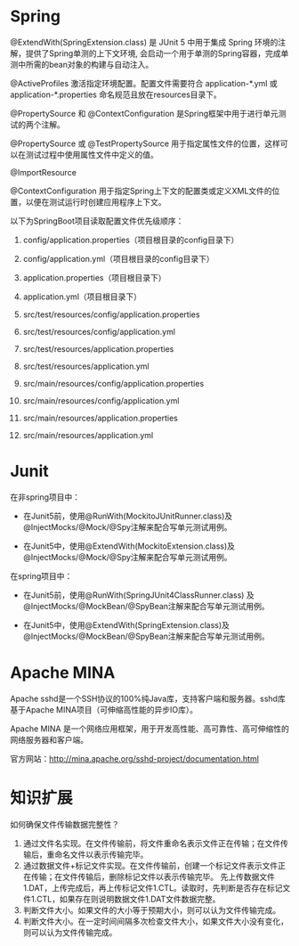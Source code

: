 # Spring

@ExtendWith(SpringExtension.class) 是 JUnit 5 中用于集成 Spring 环境的注解，提供了Spring单测的上下文环境, 会启动一个用于单测的Spring容器，完成单测中所需的bean对象的构建与自动注入。

@ActiveProfiles 激活指定环境配置。配置文件需要符合 application-\*.yml 或 application-\*.properties 命名规范且放在resources目录下。

@PropertySource 和 @ContextConfiguration 是Spring框架中用于进行单元测试的两个注解。

@PropertySource 或 @TestPropertySource 用于指定属性文件的位置，这样可以在测试过程中使用属性文件中定义的值。

@ImportResource

@ContextConfiguration 用于指定Spring上下文的配置类或定义XML文件的位置，以便在测试运行时创建应用程序上下文。

以下为SpringBoot项目读取配置文件优先级顺序：

1. config/application.properties（项目根目录的config目录下）

2. config/application.yml（项目根目录的config目录下）
3. application.properties（项目根目录下）

4. application.yml（项目根目录下）
5. src/test/resources/config/application.properties

6. src/test/resources/config/application.yml
7. src/test/resources/application.properties

8. src/test/resources/application.yml
9. src/main/resources/config/application.properties

10. src/main/resources/config/application.yml
11. src/main/resources/application.properties

12. src/main/resources/application.yml

# Junit

在非spring项目中：

* 在Junit5前，使用@RunWith(MockitoJUnitRunner.class)及@InjectMocks/@Mock/@Spy注解来配合写单元测试用例。

* 在Junit5中，使用@ExtendWith(MockitoExtension.class)及@InjectMocks/@Mock/@Spy注解来配合写单元测试用例。

在spring项目中：

* 在Junit5前，使用@RunWith(SpringJUnit4ClassRunner.class)
  及@InjectMocks/@MockBean/@SpyBean注解来配合写单元测试用例。

* 在Junit5中，使用@ExtendWith(SpringExtension.class)及@InjectMocks/@MockBean/@SpyBean注解来配合写单元测试用例。

# Apache MINA

Apache sshd是一个SSH协议的100%纯Java库，支持客户端和服务器。sshd库基于Apache MINA项目（可伸缩高性能的异步IO库）。

Apache MINA 是一个网络应用框架，用于开发高性能、高可靠性、高可伸缩性的网络服务器和客户端。

官方网站：http://mina.apache.org/sshd-project/documentation.html

# 知识扩展

如何确保文件传输数据完整性？

1. 通过文件名实现。在文件传输前，将文件重命名表示文件正在传输；在文件传输后，重命名文件以表示传输完毕。
2. 通过数据文件+标记文件实现。在文件传输前，创建一个标记文件表示文件正在传输；在文件传输后，删除标记文件以表示传输完毕。
   先上传数据文件1.DAT，上传完成后，再上传标记文件1.CTL。读取时，先判断是否存在标记文件1.CTL，如果存在则说明数据文件1.DAT文件数据完整。
3. 判断文件大小。如果文件的大小等于预期大小，则可以认为文件传输完成。
3. 判断文件大小。在一定时间间隔多次检查文件大小，如果文件大小没有变化，则可以认为文件传输完成。

